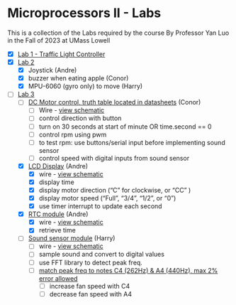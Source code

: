 # Microprocessors II - Labs
This is a collection of the Labs required by the course By Professor Yan Luo in the Fall of 2023 at UMass Lowell

- [x] [Lab 1 - Traffic Light Controller](Lab1)
- [x] [Lab 2](Lab2)
  - [x] Joystick (Andre)
  - [x] buzzer when eating apple (Conor)
  - [x] MPU-6060 (gyro only) to move (Harry)
- [ ] [Lab 3](Lab3)
  - [ ] [DC Motor control, truth table located in datasheets](Lab3/datasheets/TIL293D.PDF) (Conor)
    - [ ] Wire - [view schematic](Lab3/schematics/lab3-schematic.pdf)
    - [ ] control direction with button
    - [ ] turn on 30 seconds at start of minute OR time.second == 0
    - [ ] control rpm using pwm
    - [ ] to test rpm: use buttons/serial input before implementing sound sensor
    - [ ] control speed with digital inputs from sound sensor
  - [x] [LCD Display](Lab3/datasheets/Lesson%2028%20LCD%20Display/) (Andre)
    - [x] wire - [view schematic](Lab3/schematics/lab3-schematic.pdf)
    - [x] display time
    - [x] display motor direction (“C” for clockwise, or “CC” ) 
    - [x] display motor speed (“Full”, “3/4”, “1/2”, or “0”)
    - [x] use timer interrupt to update each second
  - [x] [RTC module](Lab3/datasheets/Lesson%2033%20Real%20Time%20Clock%20Module/) (Andre)
    - [x] wire - [view schematic](Lab3/schematics/lab3-schematic.pdf)
    - [x] retrieve time
  - [ ] [Sound sensor module](Lab3/datasheets/Lesson%2016%20Large%20Microphone%20Module/) (Harry)
    - [ ] wire - [view schematic](Lab3/schematics/lab3-schematic.pdf)
    - [ ] sample sound and convert to digital values
    - [ ] use FFT library to detect peak freq.
    - [ ] [match peak freq to notes C4 (262Hz) & A4 (440Hz), max 2% error allowed](https://www.youtube.com/watch?v=rP0a7b9IXwU)
      - [ ] increase fan speed with C4
      - [ ] decrease fan speed with A4
